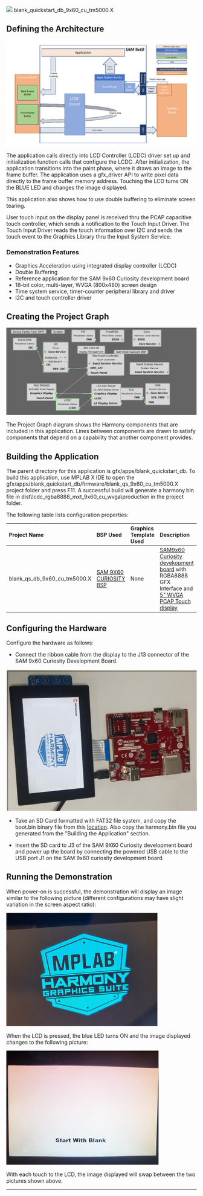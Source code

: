 
![](../../../../images/mhgs.png) blank\_quickstart\_db\_9x60\_cu\_tm5000.X

Defining the Architecture
-------------------------

![](../../../../images/blank_sam9x60_double_buffer_arch.png)

The application calls directly into LCD Controller (LCDC) driver set up and initialization function calls that configure the LCDC. After initialization, the application transitions into the paint phase, where it draws an image to the frame buffer. The application uses a gfx_driver API to write pixel data directly to the frame buffer memory address.
Touching the LCD turns ON the BLUE LED and changes the image displayed.

This application also shows how to use double buffering to eliminate screen tearing. 

User touch input on the display panel is received thru the PCAP capacitive touch controller, which sends a notification to the Touch Input Driver. The Touch Input Driver reads the touch information over I2C and sends the touch event to the Graphics Library thru the Input System Service.

### Demonstration Features

-   Graphics Acceleration using integrated display controller (LCDC)
-   Double Buffering
-   Reference application for the SAM 9x60 Curiosity development board
-   18-bit color, multi-layer, WVGA (800x480) screen design
-   Time system service, timer-counter peripheral library and driver 
-   I2C and touch controller driver 

Creating the Project Graph
--------------------------

![](../../../../images/sam9x60_curiosity_blank_quickstart_projectgraph.png)

The Project Graph diagram shows the Harmony components that are included in this application. Lines between components are drawn to satisfy components that depend on a capability that another component provides.


Building the Application
------------------------

The parent directory for this application is gfx/apps/blank\_quickstart\_db. To build this application, use MPLAB X IDE to open the gfx/apps/blank\_quickstart\_db/firmware/blank\_qs\_9x60\_cu\_tm5000.X project folder and press F11.
A successful build will generate a harmony.bin file in dist\lcdc_rgba8888_mxt_9x60_cu_wvga\production in the project folder.

The following table lists configuration properties:

|Project Name|BSP Used|Graphics Template Used|Description|
|:-----------|:-------|:---------------------|:----------|
|blank\_qs\_db\_9x60\_cu\_tm5000.X|[SAM 9X60 CURIOSITY BSP](https://www.microchip.com/en-us/development-tool/EV40E67A) |None|[SAM9x60 Curiosity devekopment board](https://www.microchip.com/en-us/development-tool/EV40E67A) with RGBA8888 GFX Interface and [5" WVGA PCAP Touch display](https://www.microchip.com/DevelopmentTools/ProductDetails/PartNO/AC320005-5)|

Configuring the Hardware
------------------------

Configure the hardware as follows:

-   Connect the ribbon cable from the display to the J13 connector of the SAM 9x60 Curiosity Development Board.

![](../../../../images/sam9x60_curiosity_lcd_connection1.png)

-	Take an SD Card formatted with FAT32 file system, and copy the boot.bin binary file from this [location](../../../Sam9x60_Curiosity/boot.bin). Also copy the harmony.bin file you generated from the "Building the Application" section.

-   Insert the SD card to J3 of the SAM 9X60 Curiosity development board and power up the board by connecting the powered USB cable to the USB port J1 on the SAM 9x60 curiosity development board.


Running the Demonstration
-------------------------

When power-on is successful, the demonstration will display an image similar to the following picture (different configurations may have slight variation in the screen aspect ratio):

![](../../../../images/blank_quickstart_db.png)


When the LCD is pressed, the blue LED turns ON and the image displayed changes to the following picture:

![](../../../../images/blank_quickstart_db_1.png)

With each touch to the LCD, the image displayed will swap between the two pictures shown above.
* * * * *

 

